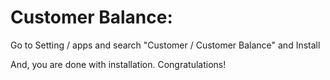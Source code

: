 Customer Balance:
=========================================================

Go to Setting / apps and search "Customer / Customer Balance" and Install

And, you are done with installation. Congratulations!
